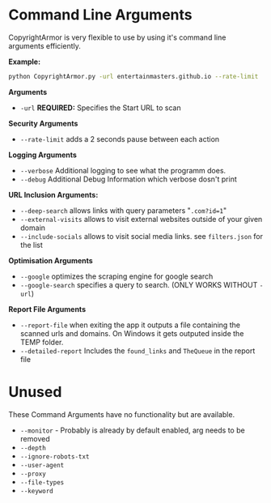 # Command Line Arguments

CopyrightArmor is very flexible to use by using it's command line arguments efficiently.

**Example:**
```bash
python CopyrightArmor.py -url entertainmasters.github.io --rate-limit
```

**Arguments**
- `-url` **REQUIRED:** Specifies the Start URL to scan

**Security Arguments**
- `--rate-limit` adds a 2 seconds pause between each action

**Logging Arguments**
- `--verbose` Additional logging to see what the programm does.
- `--debug` Additional Debug Information which verbose dosn't print

**URL Inclusion Arguments:**
- `--deep-search` allows links with query parameters "`.com?id=1`"
- `--external-visits` allows to visit external websites outside of your given domain
- `--include-socials` allows to visit social media links. see `filters.json` for the list

**Optimisation Arguments**
- `--google` optimizes the scraping engine for google search
- `--google-search` specifies a query to search. (ONLY WORKS WITHOUT `-url`)

**Report File Arguments**
- `--report-file` when exiting the app it outputs a file containing the scanned urls and domains. On Windows it gets outputed inside the TEMP folder.
- `--detailed-report` Includes the `found_links` and `TheQueue` in the report file



# Unused

These Command Arguments have no functionality but are available.

- `--monitor` - Probably is already by default enabled, arg needs to be removed
- `--depth`
- `--ignore-robots-txt`
- `--user-agent`
- `--proxy`
- `--file-types`
- `--keyword`